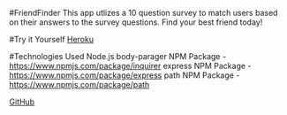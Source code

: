 #FriendFinder
This app utlizes a 10 question survey to match users based on their answers to the survey questions. Find your best friend today!

#Try it Yourself
[Heroku](https://friendfinder-nbk.herokuapp.com/)

#Technologies Used
Node.js
body-parager NPM Package - https://www.npmjs.com/package/inquirer
express NPM Package - https://www.npmjs.com/package/express
path NPM Package - https://www.npmjs.com/package/path

[GitHub](https://github.com/nolanklinke/FriendFinder)

